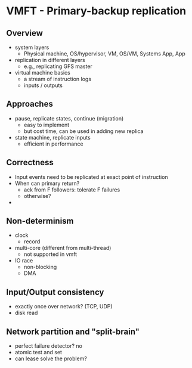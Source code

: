
# VMFT - Primary-backup replication  

## Overview
* system layers
  * Physical machine, OS/hypervisor, VM, OS/VM, Systems App, App 
* replication in different layers
  * e.g., replicating GFS master   
* virtual machine basics 
  * a stream of instruction logs
  * inputs / outputs

## Approaches
* pause, replicate states, continue (migration)
  * easy to implement
  * but cost time, can be used in adding new replica
* state machine, replicate inputs 
  * efficient in performance 

## Correctness
* Input events need to be replicated at exact point of instruction  
* When can primary return?  
  * ack from F followers: tolerate F failures 
  * otherwise? 
* 

## Non-determinism
* clock
  * record
* multi-core (different from multi-thread)
  * not supported in vmft
* IO race
  * non-blocking 
  * DMA 

## Input/Output consistency
* exactly once over network? (TCP, UDP) 
* disk read 

## Network partition and "split-brain"
* perfect failure detector? no
* atomic test and set
* can lease solve the problem?
